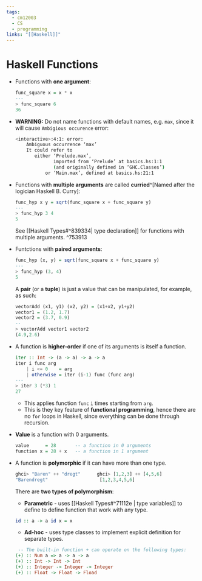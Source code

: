 ```yaml
---
tags:
  - cm12003
  - CS
  - programming
links: "[[Haskell]]"
---
```

# Haskell Functions
- Functions with **one argument**:
    ```haskell
    func_square x = x * x
    ---
    > func_square 6
    36
    ```

- **WARNING:** Do not name functions with default names, e.g. `max`, since it will cause `Ambigious occurence` error:
    ```sh
    <interactive>:4:1: error:
        Ambiguous occurrence ‘max’
        It could refer to
           either ‘Prelude.max’,
                  imported from ‘Prelude’ at basics.hs:1:1
                  (and originally defined in ‘GHC.Classes’)
               or ‘Main.max’, defined at basics.hs:21:1
    ```

- Functions with **multiple arguments** are called **curried**^[Named after the logician Haskell B. Curry]:
    ```haskell
    func_hyp x y = sqrt(func_square x + func_square y)
    ---
    > func_hyp 3 4
    5
    ```
    See [[Haskell Types#^839334| type declaration]] for functions with multiple arguments.
 ^753913
- Funtctions with **paired arguments**:
    ```haskell
    func_hyp (x, y) = sqrt(func_square x + func_square y)
    ---
    > func_hyp (3, 4)
    5
    ```
    A **pair** (or a **tuple**) is just a value that can be manipulated, for example, as such:
    ```haskell
    vectorAdd (x1, y1) (x2, y2) = (x1+x2, y1+y2)
    vector1 = (1.2, 1.7)
    vector2 = (3.7, 0.9)
    --
    > vectorAdd vector1 vector2
    (4.9,2.6)
    ```

- A function is **higher-order** if one of its arguments is itself a function.
    ```haskell
    iter :: Int -> (a -> a) -> a -> a
    iter i func arg
        | i <= 0    = arg
        | otherwise = iter (i-1) func (func arg)
    ---
    > iter 3 (*3) 1
    27
    ```
    - This applies function `func` `i` times starting from `arg`.
    - This is they key feature of **functional programming**, hence there are no `for` loops in Haskell, since everything can be done through recursion.

- **Value** is a function with 0 arguments.
    ```haskell
    value      = 28       -- a function in 0 arguments
    function x = 28 + x   -- a function in 1 argument
    ```

- A function is **polymorphic** if it can have more than one type.
    ```haskell
    ghci> "Baren" ++ "dregt"      ghci> [1,2,3] ++ [4,5,6]
    "Barendregt"                   [1,2,3,4,5,6]
    ```
    There are **two types of polymorphism**:
    -  **Parametric** - uses [[Haskell Types#^71112e | type variables]] to define to define function that work with any type.
	```haskell
	id :: a -> a id x = x
	```
    - **Ad-hoc** - uses type classes to implement explicit definition for separate types.
	```haskell
	 -- The built-in function + can operate on the following types:
	(+) :: Num a => a -> a -> a
	(+) :: Int -> Int -> Int
	(+) :: Integer -> Integer -> Integer
	(+) :: Float -> Float -> Fload
	```